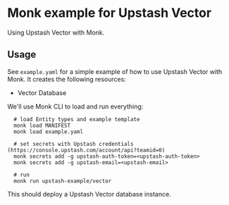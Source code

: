 # Monk example for Upstash Vector

Using Upstash Vector with Monk.

## Usage

See `example.yaml` for a simple example of how to use Upstash Vector with Monk.
It creates the following resources:
- Vector Database

We'll use Monk CLI to load and run everything:

      # load Entity types and example template
      monk load MANIFEST
      monk load example.yaml

      # set secrets with Upstash credentials (https://console.upstash.com/account/api?teamid=0)
      monk secrets add -g upstash-auth-token=<upstash-auth-token>
      monk secrets add -g upstash-email=<upstash-email>

      # run 
      monk run upstash-example/vector

This should deploy a Upstash Vector database instance.
